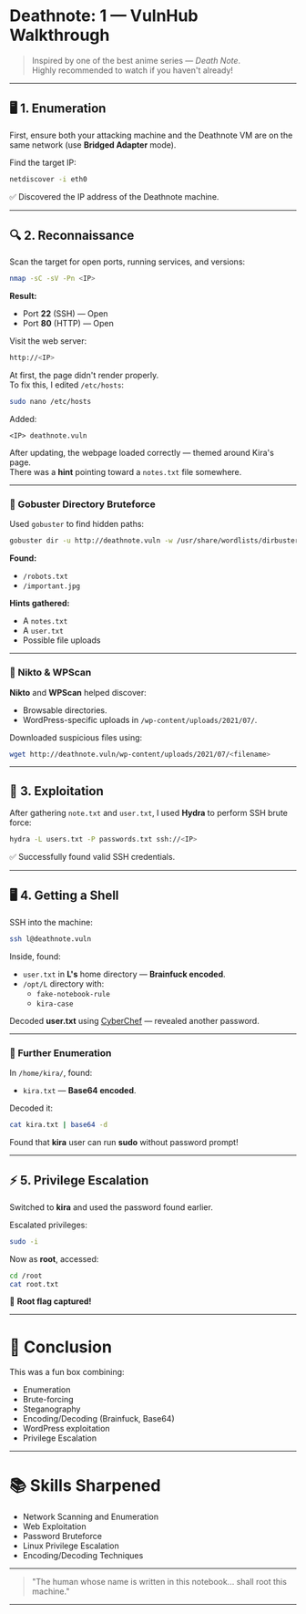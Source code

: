 
# Deathnote: 1 — VulnHub Walkthrough

> Inspired by one of the best anime series — *Death Note*.  
> Highly recommended to watch if you haven't already!

---

## 🖥️ 1. Enumeration

First, ensure both your attacking machine and the Deathnote VM are on the same network (use **Bridged Adapter** mode).

Find the target IP:

```bash
netdiscover -i eth0
```

✅ Discovered the IP address of the Deathnote machine.

---

## 🔍 2. Reconnaissance

Scan the target for open ports, running services, and versions:

```bash
nmap -sC -sV -Pn <IP>
```

**Result:**  
- Port **22** (SSH) — Open
- Port **80** (HTTP) — Open

Visit the web server:

```bash
http://<IP>
```

At first, the page didn't render properly.  
To fix this, I edited `/etc/hosts`:

```bash
sudo nano /etc/hosts
```

Added:

```
<IP> deathnote.vuln
```

After updating, the webpage loaded correctly — themed around Kira's page.  
There was a **hint** pointing toward a `notes.txt` file somewhere.

---

### 📂 Gobuster Directory Bruteforce

Used `gobuster` to find hidden paths:

```bash
gobuster dir -u http://deathnote.vuln -w /usr/share/wordlists/dirbuster/directory-list-2.3-medium.txt
```

**Found:**
- `/robots.txt`
- `/important.jpg`

**Hints gathered:**
- A `notes.txt`
- A `user.txt`
- Possible file uploads

---

### 🔎 Nikto & WPScan

**Nikto** and **WPScan** helped discover:

- Browsable directories.
- WordPress-specific uploads in `/wp-content/uploads/2021/07/`.

Downloaded suspicious files using:

```bash
wget http://deathnote.vuln/wp-content/uploads/2021/07/<filename>
```

---

## 🎯 3. Exploitation

After gathering `note.txt` and `user.txt`, I used **Hydra** to perform SSH brute force:

```bash
hydra -L users.txt -P passwords.txt ssh://<IP>
```

✅ Successfully found valid SSH credentials.

---

## 🖥️ 4. Getting a Shell

SSH into the machine:

```bash
ssh l@deathnote.vuln
```

Inside, found:

- `user.txt` in **L's** home directory — **Brainfuck encoded**.
- `/opt/L` directory with:
  - `fake-notebook-rule`
  - `kira-case`

Decoded **user.txt** using [CyberChef](https://gchq.github.io/CyberChef/) — revealed another password.

---

### 🧠 Further Enumeration

In `/home/kira/`, found:

- `kira.txt` — **Base64 encoded**.

Decoded it:

```bash
cat kira.txt | base64 -d
```

Found that **kira** user can run **sudo** without password prompt!

---

## ⚡ 5. Privilege Escalation

Switched to **kira** and used the password found earlier.

Escalated privileges:

```bash
sudo -i
```

Now as **root**, accessed:

```bash
cd /root
cat root.txt
```

🏴 **Root flag captured!**

---

# 🏁 Conclusion

This was a fun box combining:

- Enumeration
- Brute-forcing
- Steganography
- Encoding/Decoding (Brainfuck, Base64)
- WordPress exploitation
- Privilege Escalation

---

# 📚 Skills Sharpened

- Network Scanning and Enumeration
- Web Exploitation
- Password Bruteforce
- Linux Privilege Escalation
- Encoding/Decoding Techniques

---

> "The human whose name is written in this notebook... shall root this machine."

---

